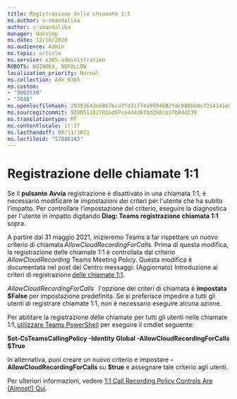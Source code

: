 ```yaml
---
title: Registrazione delle chiamate 1:1
ms.author: v-smandalika
author: v-smandalika
manager: dansimp
ms.date: 12/18/2020
ms.audience: Admin
ms.topic: article
ms.service: o365-administration
ROBOTS: NOINDEX, NOFOLLOW
localization_priority: Normal
ms.collection: Adm_O365
ms.custom:
- "9002530"
- "7648"
ms.openlocfilehash: 29383643e6867bca7fd31774a9594b82fdc080bb0e7254141e8c883ad861075e
ms.sourcegitcommit: 920051182781bd97ce4d4d6fbd268cb37b84d239
ms.translationtype: MT
ms.contentlocale: it-IT
ms.lasthandoff: 08/11/2021
ms.locfileid: "57886143"
---
```

# <a name="11-call-recording"></a>Registrazione delle chiamate 1:1

Se il **pulsante Avvia** registrazione è disattivato in una chiamata 1:1, è necessario modificare le impostazioni dei criteri per l'utente che ha subito l'impatto. Per controllare l'impostazione del criterio, eseguire la diagnostica per l'utente in impatto digitando **Diag: Teams registrazione chiamata 1:1** sopra.     

A partire dal 31 maggio 2021, inizieremo Teams a far rispettare un nuovo criterio di chiamata *AllowCloudRecordingForCalls.* Prima di questa modifica, la registrazione delle chiamate 1:1 è controllata dal criterio *AllowCloudRecording* Teams Meeting Policy. Questa modifica è documentata nel post del Centro messaggi: (Aggiornato) Introduzione ai criteri di registrazione [delle chiamate 1:1](https://portal.microsoft.com/Adminportal/Home?ref=MessageCenter/:/messages/MC238796).  

*AllowCloudRecordingForCalls*   l'opzione dei criteri di chiamata è **impostata $False** per impostazione predefinita. Se si preferisce impedire a tutti gli utenti di registrare chiamate 1:1, non è necessario eseguire alcuna azione.  

Per abilitare la registrazione delle chiamate per tutti gli utenti nelle chiamate 1:1, [utilizzare Teams PowerShell](https://docs.microsoft.com/microsoftteams/teams-powershell-install) per eseguire il cmdlet seguente: 

**Set-CsTeamsCallingPolicy -Identity Global -AllowCloudRecordingForCalls $True** 

In alternativa, puoi creare un nuovo criterio e impostare **-AllowCloudRecordingForCalls** su **$true** e assegnare tale criterio agli utenti. 

Per ulteriori informazioni, vedere [1:1 Call Recording Policy Controls Are (Almost!) Qui](https://techcommunity.microsoft.com/t5/microsoft-teams-support/1-1-call-recording-policy-controls-are-almost-here/ba-p/2217668).
